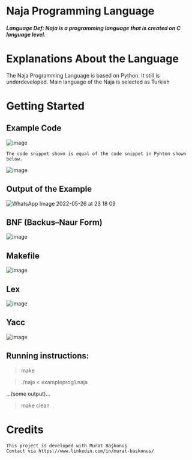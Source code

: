 # Naja Programming Language
##### Language Def: Naja is a programming language that is created on C language level.


# Explanations About the Language
The Naja Programming Language is based on Python. It still is underdeveloped. Main language of the Naja is selected as Turkish

# Getting Started

## Example Code

![image](https://user-images.githubusercontent.com/58219688/170573135-ff821f88-d1ad-4497-90f4-4dc7107f3751.png)

	The code snippet shown is equal of the code snippet in Pyhton shown below.

![image](https://user-images.githubusercontent.com/58219688/170573462-c28a8780-4358-4ab0-87bd-f276b6602ba9.png)

## Output of the Example
![WhatsApp Image 2022-05-26 at 23 18 09](https://user-images.githubusercontent.com/58219688/170573916-7721a56c-b55c-4816-95d5-20028f491812.jpeg)


## BNF (Backus–Naur Form)
![image](https://user-images.githubusercontent.com/58219688/170575803-09d9438d-b9d5-41ae-baf4-fbf29f7f9437.png)


## Makefile
![image](https://user-images.githubusercontent.com/58219688/170543233-abcabb63-4081-4a10-92af-c2f960a770d9.png)


## Lex
![image](https://user-images.githubusercontent.com/58219688/170574270-91e7506e-8f1e-43cf-8c0b-7c5338586115.png)


## Yacc
![image](https://user-images.githubusercontent.com/58219688/170576304-b5a8b0ff-701d-44a3-97ec-12ebe06cbb98.png)


## Running instructions:

> make

> ./naja < exampleprog1.naja

...(some output)...

> make clean



# Credits
	This project is developed with Murat Başkonuş
	Contact via https://www.linkedin.com/in/murat-baskonus/
